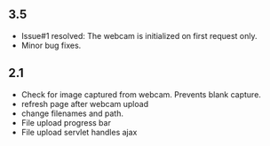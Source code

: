 ## 3.5
* Issue#1 resolved: The webcam is initialized on first request only.
* Minor bug fixes. 

## 2.1
* Check for image captured from webcam. Prevents blank capture.
* refresh page after webcam upload
* change filenames and path.
* File upload progress bar
* File upload servlet handles ajax
